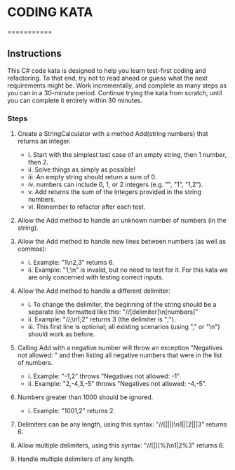 # CODING KATA
===========

## Instructions

This C# code kata is designed to help you learn test-first coding and refactoring. To that end, try not to read ahead or guess what the next requirements might be. Work incrementally, and complete as many steps as you can in a 30-minute period. Continue trying the kata from scratch, until you can complete it entirely within 30 minutes.

### Steps
1. Create a StringCalculator with a method Add(string numbers) that returns an integer.
    - i. Start with the simplest test case of an empty string, then 1 number, then 2.
    - ii. Solve things as simply as possible!
    - iii. An empty string should return a sum of 0.
    - iv. numbers can include 0, 1, or 2 integers (e.g. "", "1", "1,2").
    - v. Add returns the sum of the integers provided in the string numbers.
    - vi. Remember to refactor after each test.

2. Allow the Add method to handle an unknown number of numbers (in the string).

3. Allow the Add method to handle new lines between numbers (as well as commas):
    - i. Example: "1\n2,3" returns 6.
    - ii. Example: "1,\n" is invalid, but no need to test for it. For this kata we are only concerned with testing correct inputs.

4. Allow the Add method to handle a different delimiter:
    - i. To change the delimiter, the beginning of the string should be a separate line formatted like this: "//[delimiter]\n[numbers]"
    - ii. Example: "//;\n1;2" returns 3 (the delimiter is ";").
    - iii. This first line is optional; all existing scenarios (using "," or "\n") should work as before.

5. Calling Add with a negative number will throw an exception "Negatives not allowed: " and then listing all negative numbers that were in the list of numbers.
    - i. Example: "-1,2" throws "Negatives not allowed: -1".
    - ii. Example: "2,-4,3,-5" throws "Negatives not allowed: -4,-5".

6. Numbers greater than 1000 should be ignored.
    - i. Example: "1001,2" returns 2.

7. Delimiters can be any length, using this syntax: "//[|||]\n1|||2|||3" returns 6.

8. Allow multiple delimiters, using this syntax: "//[|][%]\n1|2%3" returns 6.

9. Handle multiple delimiters of any length.
